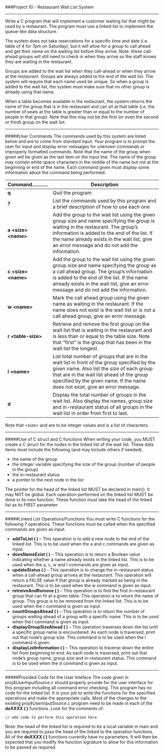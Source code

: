 ###Project 10 - Restaurant Wait List System

---
Write a C program that will implement a customer waiting list that might be used by a restaurant. The program must use a linked list to implement the queue-like data structure.The system does not take reservations for a specific time and date (i.e. table of 4 for 7pm on Saturday), but it will allow for a group to call ahead and get their name on the waiting list before they arrive. Note: these call-ahead groups will still need to check in when they arrive so the staff knows they are waiting in the restaurant.Groups are added to the wait list when they call-ahead or when they arrive at the restaurant. Groups are always added to the end of the wait list. The system will require that each name used be unique. So when a group is added to the wait list, the system must make sure that no other group is already using that name.
When a table becomes available in the restaurant, the system returns the name of the group that is in the restaurant and can sit at that table (i.e. the number of seats at the table is greater than or equal to the number of people in that group). Note that this may not be the first (or even the second or third) group on the wait list.
___
#####User CommandsThe commands used by this system are listed below and are to come from standard input. Your program is to prompt the user for input and display error messages for unknown commands or improperly formatted commands. Note that the name of the group when given will be given as the last item on the input line. The name of the group may contain white space characters in the middle of the name but not at the beginning or end of the name. Each command given must display some information about the command being performed.

Command............  | Description
-----------------------|--------------------------**q** 					| Quit the program**?**             		| List the commands used by this program and a brief description of how to use each one**a \<size> \<name>**   | Add the group to the wait list using the given group size and name specifying the group is waiting in the restaurant. The group’s information is added to the end of the list. If the name already exists in the wait list, give an error message and do not add the information.**c \<size> \<name>**   | Add the group to the wait list using the given group size and name specifying the group as a call ahead group. The group’s information is added to the end of the list. If the name already exists in the wait list, give an error message and do not add the information.
**w \<name>**			| Mark the call ahead group using the given name as waiting in the restaurant. If the name does not exist is the wait list or is not a call ahead group, give an error message.
**r \<table-size>**		| Retrieve and remove the first group on the wait list that is waiting in the restaurant and is less than or equal to the table size. Note that “first” is the group that has been in the wait list the longest.
**l \<name>**			| List total number of groups that are in the wait list in front of the group specified by the given name. Also list the size of each group that are in the wait list ahead of the group specified by the given name. If the name does not exist, give an error message.
**d**					| Display the total number of groups in the wait list. Also display the names, group size and in-restaurant status of all groups in the wait list in order from first to last.

Note that \<size> and <table-size> are to be integer values and <name> is a list of characters.
___
#####Use of C struct and C functionsWhen writing your code, you MUST create a C struct for the nodes in the linked list of the wait list. These data items must include the following (and may include others if needed).
- the name of the group- the integer variable specifying the size of the group (number of people in the group)- the in-restaurant status- a pointer to the next node in the listThe pointer for the head of the linked list MUST be declared in main(). It may NOT be global. Each operation performed on the linked list MUST be done in its own function. These function must take the head of the linked list as its FIRST parameter.
___#####Linked List Operations/FunctionsYou must write C functions for the following 7 operations. These functions must be called when the specified commands are given as input.- **addToList ( )** – This operation is to add a new node to the end of the linked list. This is to be used when the a and c commands are given as input.- **doesNameExist ( )** – This operation is to return a Boolean value indicating whether a name already exists in the linked list. This is to be used when the a, c, w and l commands are given as input.- **updateStatus ( )** – This operation is to change the in-restaurant status when a call-ahead group arrives at the restaurant. This operation will return a FALSE value if that group is already marked as being in the restaurant. This is to be used when the w command is given as input.- **retreiveAndRomove ( )** – This operation is to find the first in-restaurant group that can fit at a given table. This operation is to return the name of group. This group is to be removed from the linked list. This is to be used when the r command is given as input.- **countGroupsAhead ( )** – This operation is to return the number of groups waiting ahead of a group with a specific name. This is to be used when the l command is given as input.- **displayGroupSizeAhead ( )** – This operation traverses down the list until a specific group name is encountered. As each node is traversed, print out that node’s group size. This command is to be used when the l command is given.- **displayListInformation ( )** – This operation to traverse down the entire list from beginning to end. As each node is traversed, print out that node’s group name, group size and in-restaurant status. This command is to be used when the d command is given as input.___#####Provided Code for the User IntefaceThe code given in proj4UserInputSource.c should properly provide for the user interface for this program including all command error checking. This program has no code for the linked list. It is your job to write the functions for the specified operations and make the appropriate calls. Most of the changes to the existing proj4UserInputSource.c program need to be made in each of the **doXXXX ( )** functions. Look for the comments of:	// add code to perform this operation hereNote: the head of the linked list is required to be a local variable in main and you are required to pass the head of the linked to the operation functions. All of the **doXXXX ( )** functions currently have no parameters. It will then be expected that you modify the function signature to allow for this information to be passed as required.